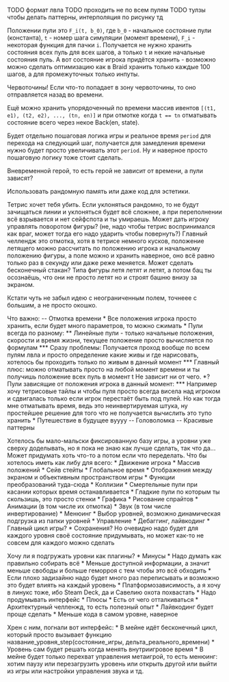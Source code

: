 TODO формат лвла
TODO проходить не по всем пулям
TODO тулзы чтобы делать паттерны, интерполяция по рисунку  тд

Положении пули это `F_i(t, b_0)`, где `b_0` - начальное состояние пули (константа), `t` - номер шага симуляции (момент времени), `F_i` - некоторая функция для пачки `i`.
Получается не нужно хранить состояния всех пуль для всех шагов, а только `t` и некие начальные состояния пуль.
А вот состояние игрока придётся хранить - возможно можно сделать оптимизацию как в Braid хранить только каждые 100 шагов, а для промежуточных только инпуты.

Червоточины! Если что-то попадает в зону червоточины, то оно отправляется назад во времени.

Ещё можно хранить упорядоченный по времени массив ивентов `[(t1, e1), (t2, e2), ..., (tn, en)]` и при отмотке когда `t == tn` отматывать состояние всего через некое Back(en, state).

Будет отдельно пошаговая логика игры и реальное время `period` для перехода на следующий шаг, получается для замедления времени нужно будет просто увеличивать этот `period`. Ну и наверное просто пошаговую логику тоже стоит сделать.

Вневременной герой, то есть герой не зависит от времени, а пули зависят?

Использовать рандомную память или даже код для эстетики.

Тетрис хочет тебя убить.
Если уклоняться рандомно, то не будут зачищаться линии и уклоняться будет всё сложнее, а при переполнении всё взрывается и нет сейфспота и ты умираешь.
Может дать игроку управлять поворотом фигуры? (не, надо чтобы тетрис воспринимался как враг, может тогда его надо ударить чтобы повернуть?)
Главный челлендж это отмотка, хотя в тетрисе немного кусков, положение летящего можно рассчитать по положению игрока и начальному положению фигуры,
а поле можно и хранить наверное, оно всё равно только раз в секунду или даже реже меняется.
Может сделать бесконечный стакан? Типа фигуры летя летят и летят, а потом бац ты осознаёшь, что они не просто летят но и строят башню внизу за экраном.

Кстати чуть не забыл идею с неограниченным полем, точнеее с большим, а не просто окошко.

Что важно:
    -- Отмотка времени
        * Все положения игрока просто хранить, если будет много параметров, то можно сжимать
        * Пули всегда по разному:
            ** Линейные пули - только начальные положения, скорости и время жизни, текущее положение просто вычисляется по формулам
                *** Сразу проблемы: Получается проход вообще по всем пулям лвла и просто определение какие живы и где нарисовать,
                    хотелось бы проходить только по живым в данный момент
                *** Главный плюс: можно отматывать просто на любой момент времени и ты получишь положение всех пуль в момент t
                    Не зависит ни от чего.
            *? Пули зависящие от положения игрока в данный момент:
                *** Например хочу тетрисовые тайлы и чтобы пуля просто всегда висела над игроком и сдвигалась только если
                    игрок перестаёт быть под пулей. Но как тогда мне отматывать время, ведь это неинвертируемая штука, ну простейшее решение
                    для того что не получается вычислить это тупо хранить
        * Путешествие в будущее вуууу
    -- Головоломка
    -- Красивые паттерны

Хотелось бы мало-мальски фиксированную базу игры, а уровни уже сверху доделывать, но я пока не знаю как лучше сделать, так что да...
Может придумать хоть что-то а потом если что переделать.
Что бы хотелось иметь как либу для всего:
    * Движение игрока
      * Массив положений
      * Сейв стейты
      * Глобальное время
    * Отображения между экраном и объективным пространством игры
      * Функции преобразований туда-сюда
    * Коллизии
      * Смертельные пули при касании которых время останавливается
      * Гладкие пули по которым ты скользишь, это просто стенки
    * Графика
      * Рисование спрайтов
      * Анимации (в том числе их отмотка)
    * Звук (в том числе инвертирование)
    * Менюинг
      * Выбор уровней, возможно динамическая подгрузка из папки уровней
    * Управление
    * Дебаггинг, лайвкодинг
    * Главный цикл игры?
    * Сохранения? Но очевидно надо будет для каждого уровня своё состояние придумывать, но может как-то не совсем для каждого можно сделать

Хочу ли я подгружать уровни как плагины?
    * Минусы
      * Надо думать как правильно собирать всё
      * Меньше доступной информации, а значит меньше свободы и больше геморроя с тем чтобы это всё обходить
      * Если плохо задизайню надо будет много раз переписывать и возможно это будет влиять на каждый уровень
      * Платформозависимость, а я хочу в линукс тоже, ибо Steam Deck, да и Савелию охота похвастать
      * Надо продумывать интерфейс
    * Плюсы
      * Есть от чего отталкиваться
      * Архитектурный челленжд, то есть полезный опыт
      * Лайвкодинг будет проще сделать
      * Меньше кода в самом уровне, наверное

Хрен с ним, погнали вот интерфейс:
    * В мейне идёт бесконечный цикл, который просто вызывает функцию название_уровня_step(состояние_игры, дельта_реального_времени)
    * Уровень сам будет решать когда менять внутриигровое время
    * В мейне будет только перехват управления метаигрой, то есть менюинг:
      хотим паузу или перезагрузить уровень или открыть другой или выйти из игры или настройки управления звука и тд.










































